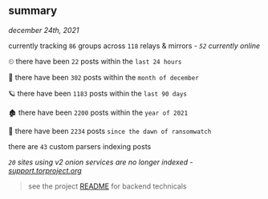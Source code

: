
## summary
_december 24th, 2021_

currently tracking `86` groups across `118` relays & mirrors - _`52` currently online_

⏲ there have been `22` posts within the `last 24 hours`

🦈 there have been `302` posts within the `month of december`

🪐 there have been `1183` posts within the `last 90 days`

🏚 there have been `2200` posts within the `year of 2021`

🦕 there have been `2234` posts `since the dawn of ransomwatch`

there are `43` custom parsers indexing posts

_`20` sites using v2 onion services are no longer indexed - [support.torproject.org](https://support.torproject.org/onionservices/v2-deprecation/)_

> see the project [README](https://github.com/thetanz/ransomwatch#ransomwatch--) for backend technicals
